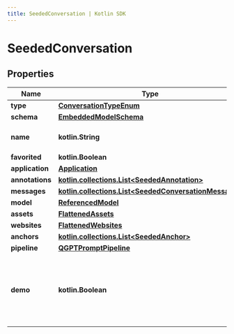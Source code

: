 ```yaml
---
title: SeededConversation | Kotlin SDK
---
```




# SeededConversation

## Properties
Name | Type | Description | Notes
------------ | ------------- | ------------- | -------------
**type** | [**ConversationTypeEnum**](ConversationTypeEnum) |  | 
**schema** | [**EmbeddedModelSchema**](EmbeddedModelSchema) |  |  [optional]
**name** | **kotlin.String** | This is a name that is customized. |  [optional]
**favorited** | **kotlin.Boolean** |  |  [optional]
**application** | [**Application**](Application) |  |  [optional]
**annotations** | [**kotlin.collections.List&lt;SeededAnnotation&gt;**](SeededAnnotation) |  |  [optional]
**messages** | [**kotlin.collections.List&lt;SeededConversationMessage&gt;**](SeededConversationMessage) |  |  [optional]
**model** | [**ReferencedModel**](ReferencedModel) |  |  [optional]
**assets** | [**FlattenedAssets**](FlattenedAssets) |  |  [optional]
**websites** | [**FlattenedWebsites**](FlattenedWebsites) |  |  [optional]
**anchors** | [**kotlin.collections.List&lt;SeededAnchor&gt;**](SeededAnchor) |  |  [optional]
**pipeline** | [**QGPTPromptPipeline**](QGPTPromptPipeline) |  |  [optional]
**demo** | **kotlin.Boolean** | This will let us know if this conversation was generated as a &#39;demo&#39; conversation |  [optional]




